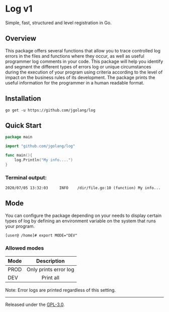 # Log v1

Simple, fast, structured and level registration in Go.

## Overview

This package offers several functions that allow you to trace controlled log errors in the files and functions where they occur, as well as useful programmer log comments in your code. This package will help you identify and segment the different types of errors log or unique circumstances during the execution of your program using criteria according to the level of impact on the business rules of its development. The package prints the useful information for the programmer in a human readable format.

## Installation

`go get -u https://github.com/jgolang/log`

## Quick Start

```go
package main

import "github.com/jgolang/log"

func main(){
    log.Println("My info....")
}
```

### Terminal output:

```terminal
2020/07/05 13:32:03     INFO    /dir/file.go:10 (function) My info...
```

## Mode

You can configure the package depending on your needs to display certain types of log by defining an environment variable on the system that runs your program.

```
[user@ /home]# export MODE="DEV"
```

### Allowed modes 

| Mode | Description |
| :------ | :--: | 
| PROD | Only prints error log | 
| DEV | Print all | 

Note: Error logs are printed regardless of this setting.

<hr>

Released under the [GPL-3.0](LICENSE.txt).

